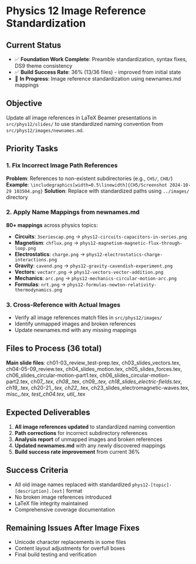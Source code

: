 # Physics 12 Image Reference Standardization

## Current Status
- ✅ **Foundation Work Complete**: Preamble standardization, syntax fixes, DS9 theme consistency
- ✅ **Build Success Rate**: 36% (13/36 files) - improved from initial state
- 🔄 **In Progress**: Image reference standardization using newnames.md mappings

## Objective
Update all image references in LaTeX Beamer presentations in `src/phys12/slides/` to use standardized naming convention from `src/phys12/images/newnames.md`.

## Priority Tasks

### 1. Fix Incorrect Image Path References
**Problem**: References to non-existent subdirectories (e.g., `CH5/`, `CH8/`)
**Example**: `\includegraphics[width=0.5\linewidth]{CH5/Screenshot 2024-10-29 103504.png}`
**Solution**: Replace with standardized paths using `../images/` directory

### 2. Apply Name Mappings from newnames.md
**80+ mappings** across physics topics:
- **Circuits**: `3seriescap.png` → `phys12-circuits-capacitors-in-series.png`
- **Magnetism**: `chflux.png` → `phys12-magnetism-magnetic-flux-through-loop.png`
- **Electrostatics**: `charge.png` → `phys12-electrostatics-charge-interactions.png`
- **Gravity**: `cavend.png` → `phys12-gravity-cavendish-experiment.png`
- **Vectors**: `vectarr.png` → `phys12-vectors-vector-addition.png`
- **Mechanics**: `arc.png` → `phys12-mechanics-circular-motion-arc.png`
- **Formulas**: `nrt.png` → `phys12-formulas-newton-relativity-thermodynamics.png`

### 3. Cross-Reference with Actual Images
- Verify all image references match files in `src/phys12/images/`
- Identify unmapped images and broken references
- Update newnames.md with any missing mappings

## Files to Process (36 total)
**Main slide files**: ch01-03_review_test-prep.tex, ch03_slides_vectors.tex, ch04-05-09_review.tex, ch04_slides_motion.tex, ch05_slides_forces.tex, ch06_slides_circular-motion-part1.tex, ch06_slides_circular-motion-part2.tex, ch07_*.tex, ch08_*.tex, ch09_*.tex, ch18_slides_electric-fields.tex, ch19_*.tex, ch20-21_*.tex, ch22_*.tex, ch23_slides_electromagnetic-waves.tex, misc_*.tex, test_ch04.tex, util_*.tex

## Expected Deliverables
1. **All image references updated** to standardized naming convention
2. **Path corrections** for incorrect subdirectory references
3. **Analysis report** of unmapped images and broken references
4. **Updated newnames.md** with any newly discovered mappings
5. **Build success rate improvement** from current 36%

## Success Criteria
- All old image names replaced with standardized `phys12-[topic]-[description].[ext]` format
- No broken image references introduced
- LaTeX file integrity maintained
- Comprehensive coverage documentation

## Remaining Issues After Image Fixes
- Unicode character replacements in some files
- Content layout adjustments for overfull boxes
- Final build testing and verification